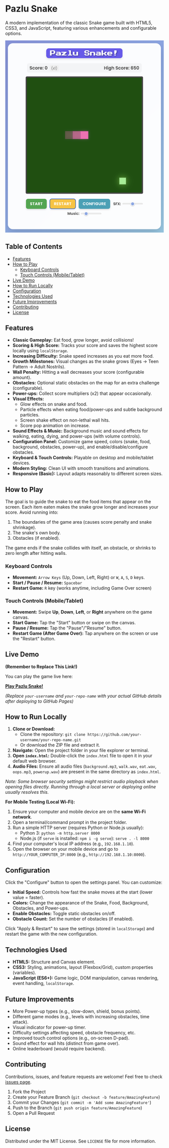 # Pazlu Snake

A modern implementation of the classic Snake game built with HTML5, CSS3, and JavaScript, featuring various enhancements and configurable options.

![Pazlu game](Screenshot.png)

<!-- Add a screenshot or GIF of your game here! -->
<!-- ![Gameplay Screenshot/GIF](docs/screenshot.gif) -->
<!-- (You might need to create a 'docs' folder for images) -->

## Table of Contents

-   [Features](#features)
-   [How to Play](#how-to-play)
    -   [Keyboard Controls](#keyboard-controls)
    -   [Touch Controls (Mobile/Tablet)](#touch-controls-mobiletablet)
-   [Live Demo](#live-demo)
-   [How to Run Locally](#how-to-run-locally)
-   [Configuration](#configuration)
-   [Technologies Used](#technologies-used)
-   [Future Improvements](#future-improvements)
-   [Contributing](#contributing)
-   [License](#license)

## Features

*   **Classic Gameplay:** Eat food, grow longer, avoid collisions!
*   **Scoring & High Score:** Tracks your score and saves the highest score locally using `localStorage`.
*   **Increasing Difficulty:** Snake speed increases as you eat more food.
*   **Growth Milestones:** Visual changes as the snake grows (Eyes -> Teen Pattern -> Adult Nostrils).
*   **Wall Penalty:** Hitting a wall decreases your score (configurable amount).
*   **Obstacles:** Optional static obstacles on the map for an extra challenge (configurable).
*   **Power-ups:** Collect score multipliers (x2) that appear occasionally.
*   **Visual Effects:**
    *   Glow effects on snake and food.
    *   Particle effects when eating food/power-ups and subtle background particles.
    *   Screen shake effect on non-lethal wall hits.
    *   Score pop animation on increase.
*   **Sound Effects & Music:** Background music and sound effects for walking, eating, dying, and power-ups (with volume controls).
*   **Configuration Panel:** Customize game speed, colors (snake, food, background, obstacles, power-up), and enable/disable/configure obstacles.
*   **Keyboard & Touch Controls:** Playable on desktop and mobile/tablet devices.
*   **Modern Styling:** Clean UI with smooth transitions and animations.
*   **Responsive (Basic):** Layout adapts reasonably to different screen sizes.

## How to Play

The goal is to guide the snake to eat the food items that appear on the screen. Each item eaten makes the snake grow longer and increases your score. Avoid running into:

1.  The boundaries of the game area (causes score penalty and snake shrinkage).
2.  The snake's own body.
3.  Obstacles (if enabled).

The game ends if the snake collides with itself, an obstacle, or shrinks to zero length after hitting walls.

### Keyboard Controls

*   **Movement:** `Arrow Keys` (Up, Down, Left, Right) or `W`, `A`, `S`, `D` keys.
*   **Start / Pause / Resume:** `Spacebar`
*   **Restart Game:** `R` key (works anytime, including Game Over screen)

### Touch Controls (Mobile/Tablet)

*   **Movement:** Swipe **Up**, **Down**, **Left**, or **Right** anywhere on the game canvas.
*   **Start Game:** Tap the "Start" button or swipe on the canvas.
*   **Pause / Resume:** Tap the "Pause"/"Resume" button.
*   **Restart Game (After Game Over):** Tap anywhere on the screen or use the "Restart" button.

## Live Demo

**(Remember to Replace This Link!)**

You can play the game live here:

**[Play Pazlu Snake!](https://github.com/Lichiel/Pazlu-snake/)**

*(Replace `your-username` and `your-repo-name` with your actual GitHub details after deploying to GitHub Pages)*

## How to Run Locally

1.  **Clone or Download:**
    *   Clone the repository: `git clone https://github.com/your-username/your-repo-name.git`
    *   Or download the ZIP file and extract it.
2.  **Navigate:** Open the project folder in your file explorer or terminal.
3.  **Open `index.html`:** Double-click the `index.html` file to open it in your default web browser.
4.  **Audio Files:** Ensure all audio files (`background.mp3`, `walk.wav`, `eat.wav`, `oops.mp3`, `powerup.wav`) are present in the same directory as `index.html`.

*Note: Some browser security settings might restrict audio playback when opening files directly. Running through a local server or deploying online usually resolves this.*

**For Mobile Testing (Local Wi-Fi):**

1.  Ensure your computer and mobile device are on the **same Wi-Fi network**.
2.  Open a terminal/command prompt in the project folder.
3.  Run a simple HTTP server (requires Python or Node.js usually):
    *   Python 3: `python -m http.server 8000`
    *   Node.js (if `serve` is installed: `npm i -g serve`): `serve . -l 8000`
4.  Find your computer's local IP address (e.g., `192.168.1.10`).
5.  Open the browser on your mobile device and go to `http://YOUR_COMPUTER_IP:8000` (e.g., `http://192.168.1.10:8000`).

## Configuration

Click the "Configure" button to open the settings panel. You can customize:

*   **Initial Speed:** Controls how fast the snake moves at the start (lower value = faster).
*   **Colors:** Change the appearance of the Snake, Food, Background, Obstacles, and Power-ups.
*   **Enable Obstacles:** Toggle static obstacles on/off.
*   **Obstacle Count:** Set the number of obstacles (if enabled).

Click "Apply & Restart" to save the settings (stored in `localStorage`) and restart the game with the new configuration.

## Technologies Used

*   **HTML5:** Structure and Canvas element.
*   **CSS3:** Styling, animations, layout (Flexbox/Grid), custom properties (variables).
*   **JavaScript (ES6+):** Game logic, DOM manipulation, canvas rendering, event handling, `localStorage`.

## Future Improvements

*   More Power-up types (e.g., slow-down, shield, bonus points).
*   Different game modes (e.g., levels with increasing obstacles, time attack).
*   Visual indicator for power-up timer.
*   Difficulty settings affecting speed, obstacle frequency, etc.
*   Improved touch control options (e.g., on-screen D-pad).
*   Sound effect for wall hits (distinct from game over).
*   Online leaderboard (would require backend).

## Contributing

Contributions, issues, and feature requests are welcome! Feel free to check [issues page](https://github.com/your-username/your-repo-name/issues).

1.  Fork the Project
2.  Create your Feature Branch (`git checkout -b feature/AmazingFeature`)
3.  Commit your Changes (`git commit -m 'Add some AmazingFeature'`)
4.  Push to the Branch (`git push origin feature/AmazingFeature`)
5.  Open a Pull Request

## License

Distributed under the MIT License. See `LICENSE` file for more information.